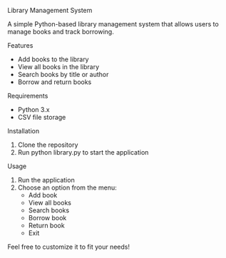 

Library Management System

A simple Python-based library management system that allows users to manage books and track borrowing.

Features
- Add books to the library
- View all books in the library
- Search books by title or author
- Borrow and return books

Requirements
- Python 3.x
- CSV file storage

Installation
1. Clone the repository
2. Run python library.py to start the application

Usage
1. Run the application
2. Choose an option from the menu:
    - Add book
    - View all books
    - Search books
    - Borrow book
    - Return book
    - Exit


Feel free to customize it to fit your needs!
